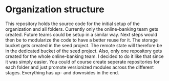 # Organization structure

This repository holds the source code for the initial setup of the organization and all folders.
Currently only the online-banking team gets created. Future teams could be setup in a similar way.
Next steps would then be to modularize the code to have a better reuse for it.
The storage bucket gets created in the seed project. The remote state will therefore be in the dedicated
bucket of the seed project. Also, only one repository gets created for the whole online-banking team.
I decided to do it like that since it was simply easier. You could of course create seperate repositories for 
each folder and just promote versionized modules across the different stages. Everything has up- and downsides 
in the end.
